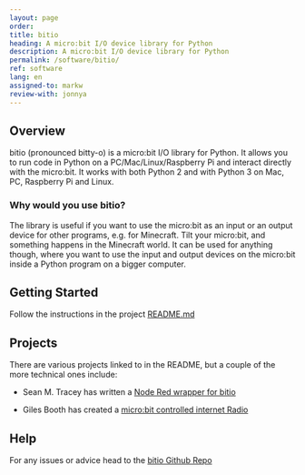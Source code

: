 ```yaml
---
layout: page
order:
title: bitio
heading: A micro:bit I/O device library for Python
description: A micro:bit I/O device library for Python
permalink: /software/bitio/
ref: software
lang: en
assigned-to: markw
review-with: jonnya
---
```



## Overview
bitio (pronounced bitty-o) is a micro:bit I/O library for Python. It allows you to run code in Python on a PC/Mac/Linux/Raspberry Pi and interact directly with the micro:bit. It works with both Python 2 and with Python 3 on Mac, PC, Raspberry Pi and Linux.

### Why would you use bitio?
The library is useful if you want to use the micro:bit as an input or an output device for other programs, e.g. for Minecraft. Tilt your micro:bit, and something happens in the Minecraft world. It can be used for anything though, where you want to use the input and output devices on the micro:bit inside a Python program on a bigger computer.

## Getting Started
Follow the instructions in the project [README.md](https://github.com/whaleygeek/bitio#getting-started)

## Projects
There are various projects linked to in the README, but a couple of the more technical ones include:

 - Sean M. Tracey has written a [Node Red wrapper for bitio](https://flows.nodered.org/node/node-red-contrib-bitio-wrapper)

 - Giles Booth has created a [micro:bit controlled internet Radio](http://www.suppertime.co.uk/blogmywiki/2017/08/microbit-controlled-radio/)

## Help
For any issues or advice head to the [bitio Github Repo](https://github.com/whaleygeek/bitio/issues)
